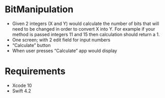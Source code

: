 # BitManipulation
* Given 2 integers (X and Y) would calculate the number of bits that will need to be changed in order to convert X into Y. For example if your method is passed integers 11 and 15 then calculation should return a 1.
*  One screen; with 2 edit field for input numbers
*  “Calculate” button
*  When user presses “Calculate” app would display 

# Requirements
* Xcode 10
* Swift 4.2
